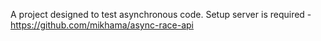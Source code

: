 A project designed to test asynchronous code. Setup server is required - https://github.com/mikhama/async-race-api